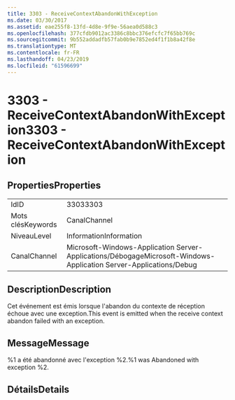 ```yaml
---
title: 3303 - ReceiveContextAbandonWithException
ms.date: 03/30/2017
ms.assetid: eae255f8-13fd-4d8e-9f9e-56aea0d588c3
ms.openlocfilehash: 377cfdb9012ac3386c8bbc376efcfc7f65bb769c
ms.sourcegitcommit: 9b552addadfb57fab0b9e7852ed4f1f1b8a42f8e
ms.translationtype: MT
ms.contentlocale: fr-FR
ms.lasthandoff: 04/23/2019
ms.locfileid: "61596699"
---
```

# <a name="3303---receivecontextabandonwithexception"></a><span data-ttu-id="ea331-102">3303 - ReceiveContextAbandonWithException</span><span class="sxs-lookup"><span data-stu-id="ea331-102">3303 - ReceiveContextAbandonWithException</span></span>
## <a name="properties"></a><span data-ttu-id="ea331-103">Properties</span><span class="sxs-lookup"><span data-stu-id="ea331-103">Properties</span></span>  
  
|||  
|-|-|  
|<span data-ttu-id="ea331-104">Id</span><span class="sxs-lookup"><span data-stu-id="ea331-104">ID</span></span>|<span data-ttu-id="ea331-105">3303</span><span class="sxs-lookup"><span data-stu-id="ea331-105">3303</span></span>|  
|<span data-ttu-id="ea331-106">Mots clés</span><span class="sxs-lookup"><span data-stu-id="ea331-106">Keywords</span></span>|<span data-ttu-id="ea331-107">Canal</span><span class="sxs-lookup"><span data-stu-id="ea331-107">Channel</span></span>|  
|<span data-ttu-id="ea331-108">Niveau</span><span class="sxs-lookup"><span data-stu-id="ea331-108">Level</span></span>|<span data-ttu-id="ea331-109">Information</span><span class="sxs-lookup"><span data-stu-id="ea331-109">Information</span></span>|  
|<span data-ttu-id="ea331-110">Canal</span><span class="sxs-lookup"><span data-stu-id="ea331-110">Channel</span></span>|<span data-ttu-id="ea331-111">Microsoft-Windows-Application Server-Applications/Débogage</span><span class="sxs-lookup"><span data-stu-id="ea331-111">Microsoft-Windows-Application Server-Applications/Debug</span></span>|  
  
## <a name="description"></a><span data-ttu-id="ea331-112">Description</span><span class="sxs-lookup"><span data-stu-id="ea331-112">Description</span></span>  
 <span data-ttu-id="ea331-113">Cet événement est émis lorsque l'abandon du contexte de réception échoue avec une exception.</span><span class="sxs-lookup"><span data-stu-id="ea331-113">This event is emitted when the receive context abandon failed with an exception.</span></span>  
  
## <a name="message"></a><span data-ttu-id="ea331-114">Message</span><span class="sxs-lookup"><span data-stu-id="ea331-114">Message</span></span>  
 <span data-ttu-id="ea331-115">%1 a été abandonné avec l'exception %2.</span><span class="sxs-lookup"><span data-stu-id="ea331-115">%1 was Abandoned with exception %2.</span></span>  
  
## <a name="details"></a><span data-ttu-id="ea331-116">Détails</span><span class="sxs-lookup"><span data-stu-id="ea331-116">Details</span></span>
